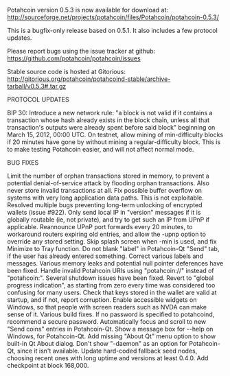 Potahcoin version 0.5.3 is now available for download at:
http://sourceforge.net/projects/potahcoin/files/Potahcoin/potahcoin-0.5.3/

This is a bugfix-only release based on 0.5.1.
It also includes a few protocol updates.

Please report bugs using the issue tracker at github:
https://github.com/potahcoin/potahcoin/issues

Stable source code is hosted at Gitorious:
http://gitorious.org/potahcoin/potahcoind-stable/archive-tarball/v0.5.3#.tar.gz

PROTOCOL UPDATES

BIP 30: Introduce a new network rule: "a block is not valid if it contains a transaction whose hash already exists in the block chain, unless all that transaction's outputs were already spent before said block" beginning on March 15, 2012, 00:00 UTC.
On testnet, allow mining of min-difficulty blocks if 20 minutes have gone by without mining a regular-difficulty block. This is to make testing Potahcoin easier, and will not affect normal mode.

BUG FIXES

Limit the number of orphan transactions stored in memory, to prevent a potential denial-of-service attack by flooding orphan transactions. Also never store invalid transactions at all.
Fix possible buffer overflow on systems with very long application data paths. This is not exploitable.
Resolved multiple bugs preventing long-term unlocking of encrypted wallets
(issue #922).
Only send local IP in "version" messages if it is globally routable (ie, not private), and try to get such an IP from UPnP if applicable.
Reannounce UPnP port forwards every 20 minutes, to workaround routers expiring old entries, and allow the -upnp option to override any stored setting.
Skip splash screen when -min is used, and fix Minimize to Tray function.
Do not blank "label" in Potahcoin-Qt "Send" tab, if the user has already entered something.
Correct various labels and messages.
Various memory leaks and potential null pointer deferences have been fixed.
Handle invalid Potahcoin URIs using "potahcoin://" instead of "potahcoin:".
Several shutdown issues have been fixed.
Revert to "global progress indication", as starting from zero every time was considered too confusing for many users.
Check that keys stored in the wallet are valid at startup, and if not, report corruption.
Enable accessible widgets on Windows, so that people with screen readers such as NVDA can make sense of it.
Various build fixes.
If no password is specified to potahcoind, recommend a secure password.
Automatically focus and scroll to new "Send coins" entries in Potahcoin-Qt.
Show a message box for --help on Windows, for Potahcoin-Qt.
Add missing "About Qt" menu option to show built-in Qt About dialog.
Don't show "-daemon" as an option for Potahcoin-Qt, since it isn't available.
Update hard-coded fallback seed nodes, choosing recent ones with long uptime and versions at least 0.4.0.
Add checkpoint at block 168,000.
